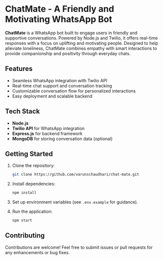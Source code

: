 # ChatMate - A Friendly and Motivating WhatsApp Bot

**ChatMate** is a WhatsApp bot built to engage users in friendly and supportive conversations. Powered by Node.js and Twilio, it offers real-time responses with a focus on uplifting and motivating people. Designed to help alleviate loneliness, ChatMate combines empathy with smart interactions to provide companionship and positivity through everyday chats.

## Features
- Seamless WhatsApp integration with Twilio API
- Real-time chat support and conversation tracking
- Customizable conversation flow for personalized interactions
- Easy deployment and scalable backend

## Tech Stack
- **Node.js**
- **Twilio API** for WhatsApp integration
- **Express.js** for backend framework
- **MongoDB** for storing conversation data (optional)

## Getting Started

1. Clone the repository:
    ```bash
    git clone https://github.com/varunschaudhari/chat-mate.git
    ```

2. Install dependencies:
    ```bash
    npm install
    ```

3. Set up environment variables (see `.env.example` for guidance).

4. Run the application:
    ```bash
    npm start
    ```

## Contributing
Contributions are welcome! Feel free to submit issues or pull requests for any enhancements or bug fixes.
